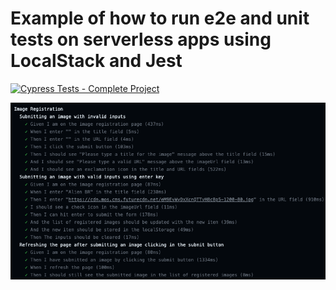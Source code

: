 # Example of how to run e2e and unit tests on serverless apps using LocalStack and Jest

[![Cypress Tests - Complete Project](https://github.com/ErickWendel/cypress-for-begginers/actions/workflows/cypress-complete-project.yml/badge.svg)](https://github.com/ErickWendel/cypress-for-begginers/actions/workflows/cypress-complete-project.yml)


<!-- [![Cypress Tests - Clss Project](https://github.com/ErickWendel/cypress-for-begginers/actions/workflows/cypress-clss-project.yml/badge.svg)](https://github.com/ErickWendel/cypress-for-begginers/actions/workflows/cypress-class-project.yml) -->

![ci print results](./ci-print.png)